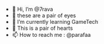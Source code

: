 - 👋 Hi, I’m @7rava
- 👀 these are a pair of eyes
- 🌱 I’m currently learning GameTech
- 💞️ This is a pair of hearts
- 📫 How to reach me : @parafaa

<!---
7rava/7rava is a ✨ special ✨ repository because its `README.md` (this file) appears on your GitHub profile.
You can click the Preview link to take a look at your changes.
--->
